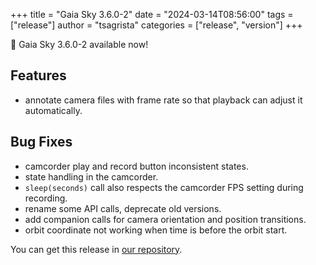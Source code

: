 +++
title = "Gaia Sky 3.6.0-2"
date = "2024-03-14T08:56:00"
tags = ["release"]
author = "tsagrista"
categories = ["release", "version"]
+++

📢 Gaia Sky 3.6.0-2 available now!

<!--more-->


## Features
- annotate camera files with frame rate so that playback can adjust it automatically. 

## Bug Fixes
- camcorder play and record button inconsistent states.
- state handling in the camcorder.
- `sleep(seconds)` call also respects the camcorder FPS setting during recording.
- rename some API calls, deprecate old versions.
- add companion calls for camera orientation and position transitions.
- orbit coordinate not working when time is before the orbit start.

You can get this release in [our repository](https://gaia.ari.uni-heidelberg.de/gaiasky/releases//3.6.0-2.4479175dc/).
